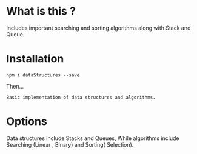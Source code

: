 # What is this ?

Includes important searching and sorting algorithms along with Stack and Queue.

# Installation

`npm i dataStructures --save`

Then...

```
Basic implementation of data structures and algorithms.
```

# Options

Data structures include Stacks and Queues,
While algorithms include Searching (Linear , Binary) and Sorting( Selection).